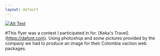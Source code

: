 ```yaml
---
layout: default
---
```

[![Alt Text](https://farm8.staticflickr.com/7487/16149686849_0ac0f3ed75_b.jpg)](http://jhermida.github.io/project2) 



#This flyer was a contest I participated in for. [Keka's Travel] (https://dafont.com). Using photoshop and some pictures provided by the company we had to produce an image for their Colombia vaction web packages. 


